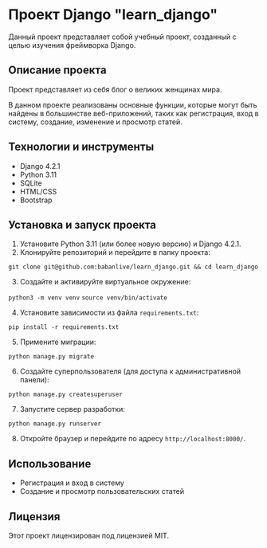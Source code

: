 # Проект Django "learn_django"

Данный проект представляет собой учебный проект, созданный с целью изучения фреймворка Django.

## Описание проекта

Проект представляет из себя блог о великих женщинах мира.

В данном проекте реализованы основные функции, которые могут быть найдены в большинстве веб-приложений, таких как регистрация, вход в систему, создание, изменение и просмотр статей.

## Технологии и инструменты

- Django 4.2.1
- Python 3.11
- SQLite
- HTML/CSS
- Bootstrap

## Установка и запуск проекта

1. Установите Python 3.11 (или более новую версию) и Django 4.2.1.
2. Клонируйте репозиторий и перейдите в папку проекта:

`git clone git@github.com:babanlive/learn_django.git && cd learn_django`

3. Создайте и активируйте виртуальное окружение:

`python3 -m venv venv` 
`source venv/bin/activate`

4. Установите зависимости из файла `requirements.txt`:

`pip install -r requirements.txt`

5. Примените миграции:

`python manage.py migrate`

6. Создайте суперпользователя (для доступа к административной панели):

`python manage.py createsuperuser`

7. Запустите сервер разработки:

`python manage.py runserver`

8. Откройте браузер и перейдите по адресу `http://localhost:8000/`.

## Использование

- Регистрация и вход в систему
- Создание и просмотр пользовательских статей

## Лицензия

Этот проект лицензирован под лицензией MIT.
